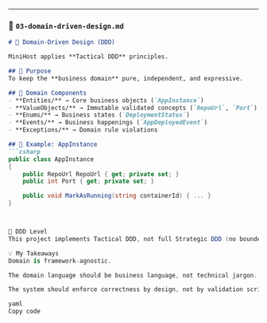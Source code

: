 ﻿
---

### 🧱 `03-domain-driven-design.md`

```markdown
# 🧠 Domain-Driven Design (DDD)

MiniHost applies **Tactical DDD** principles.

## 🎯 Purpose
To keep the **business domain** pure, independent, and expressive.

## 🧩 Domain Components
- **Entities/** → Core business objects (`AppInstance`)
- **ValueObjects/** → Immutable validated concepts (`RepoUrl`, `Port`)
- **Enums/** → Business states (`DeploymentStatus`)
- **Events/** → Business happenings (`AppDeployedEvent`)
- **Exceptions/** → Domain rule violations

## 📘 Example: AppInstance
```csharp
public class AppInstance
{
    public RepoUrl RepoUrl { get; private set; }
    public int Port { get; private set; }

    public void MarkAsRunning(string containerId) { ... }
}



💬 DDD Level
This project implements Tactical DDD, not full Strategic DDD (no bounded context mapping yet).

💡 My Takeaways
Domain is framework-agnostic.

The domain language should be business language, not technical jargon.

The system should enforce correctness by design, not by validation scripts.

yaml
Copy code
